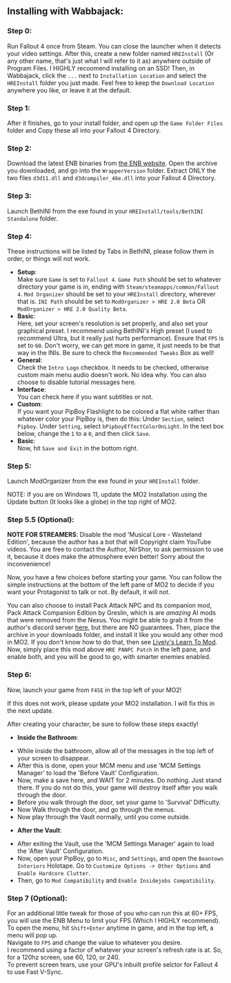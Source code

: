 ## Installing with Wabbajack:

### Step 0:

Run Fallout 4 once from Steam. You can close the launcher when it detects your video settings. After this, create a new folder named `HREInstall` (Or any other name, that's just what I will refer to it as) anywhere outside of Program Files. I HIGHLY recoomend installing on an SSD! Then, in Wabbajack, click the `...` next to `Installation Location` and select the `HREInstall` folder you just made. Feel free to keep the `Download Location` anywhere you like, or leave it at the default.

### Step 1:

After it finishes, go to your install folder, and open up the `Game Folder Files` folder and Copy these all into your Fallout 4 Directory.

### Step 2:

Download the latest ENB binaries from [the ENB website](http://enbdev.com/download_mod_fallout4.htm). Open the archive you downloaded, and go into the `WrapperVersion` folder. Extract ONLY the two files `d3d11.dll` and `d3dcompiler_46e.dll` into your Fallout 4 Directory.

### Step 3:

Launch BethINI from the exe found in your `HREInstall/tools/BethINI Standalone` folder.

### Step 4:

These instructions will be listed by Tabs in BethINI, please follow them in order, or things will not work.

* **Setup**:   
Make sure `Game` is set to `Fallout 4`.
`Game Path` should be set to whatever directory your game is in, ending with `Steam/steamapps/common/Fallout 4`.
`Mod Organizer` should be set to your `HREInstall` directory, wherever that is.
`INI Path` should be set to `ModOrganizer > HRE 2.0 Beta` OR `ModOrganizer > HRE 2.0 Quality Beta`.
* **Basic**:  
Here, set your screen's resolution is set properly, and also set your graphical preset. I recommend using BethINI's High preset (I used to recommend Ultra, but it really just hurts performance).
Ensure that `FPS` is set to `60`. Don't worry, we can get more in game, it just needs to be that way in the INIs.
Be sure to check the `Recommended Tweaks` Box as well!
* **General**:  
Check the `Intro Logo` checkbox. It needs to be checked, otherwise custom main menu audio doesn't work. No idea why.
You can also choose to disable tutorial messages here.
* **Interface**:  
You can check here if you want subtitles or not.
* **Custom**:  
If you want your PipBoy Flashlight to be colored a flat white rather than whatever color your PipBoy is, then do this:
Under `Section`, select `Pipboy`.
Under `Setting`, select `bPipboyEffectColorOnLight`.
In the text box below, change the `1` to a `0`, and then click `Save`.
* **Basic**:  
Now, hit `Save and Exit` in the bottom right.

### Step 5:

Launch ModOrganizer from the exe found in your `HREInstall` folder.

NOTE: If you are on Windows 11, update the MO2 Installation using the Update button (It looks like a globe) in the top right of MO2.

### Step 5.5 (Optional):

**NOTE FOR STREAMERS**: Disable the mod 'Musical Lore - Wasteland Edition', because the author has a bot that will Copyright claim YouTube videos. You are free to contact the Author, NirShor, to ask permission to use it, because it does make the atmosphere even better! Sorry about the inconvenience!

Now, you have a few choices before starting your game. You can follow the simple instructions at the bottom of the left pane of MO2 to decide if you want your Protagonist to talk or not. By default, it will not.

You can also choose to install Pack Attack NPC and its companion mod, Pack Attack Companion Edition by Greslin, which is are *amazing* AI mods that were removed from the Nexus. You might be able to grab it from the author's discord server [here](https://discord.gg/Kacy6Z5BFM), but there are NO guarantees. Then, place the archive in your downloads folder, and install it like you would any other mod in MO2. If you don't know how to do that, then see [Lively's Learn To Mod](https://github.com/LivelyDismay/Learn-To-Mod/tree/main/lessons). Now, simply place this mod above `HRE PANPC Patch` in the left pane, and enable both, and you will be good to go, with smarter enemies enabled.

### Step 6:

Now, launch your game from `F4SE` in the top left of your MO2! 

If this does not work, please update your MO2 installation. I will fix this in the next update.

After creating your character, be sure to follow these steps exactly!

* **Inside the Bathroom**:  
- While inside the bathroom, allow all of the messages in the top left of your screen to disappear.   
- After this is done, open your MCM menu and use 'MCM Settings Manager' to load the 'Before Vault' Configuration.  
- Now, make a save here, and WAIT for 2 minutes. Do nothing. Just stand there. If you do not do this, your game will destroy itself after you walk through the door.  
- Before you walk through the door, set your game to 'Survival' Difficulty.  
- Now Walk through the door, and go through the menus.  
- Now play through the Vault normally, until you come outside.
* **After the Vault**:
- After exiting the Vault, use the 'MCM Settings Manager' again to load the 'After Vault' Configuration.  
- Now, open your PipBoy, go to `Misc`, and `Settings`, and open the `Beantown Interiors` Holotape. Go to `Customize Options -> Other Options` and `Enable Hardcore Clutter`.   
- Then, go to `Mod Compatibility` and `Enable Insidejobs Compatibility`.

### Step 7 (Optional):

For an additional little tweak for those of you who can run this at 60+ FPS, you will use the ENB Menu to limit your FPS (Which I HIGHLY recommend).  
To open the menu, hit `Shift+Enter` anytime in game, and in the top left, a menu will pop up.  
Navigate to `FPS` and change the value to whatever you desire.  
I recommend using a factor of whatever your screen's refresh rate is at. So, for a 120hz screen, use 60, 120, or 240.  
To prevent screen tears, use your GPU's inbuilt profile selctor for Fallout 4 to use Fast V-Sync.  
